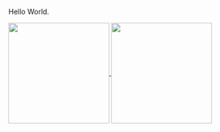 Hello World.

<!---
RooterDelWifi/RooterDelWifi is a ✨ special ✨ repository because its `README.md` (this file) appears on your GitHub profile.
You can click the Preview link to take a look at your changes.
--->
<a href="https://github.com/anuraghazra/github-readme-stats">
  <img height=200 align="center" src="https://github-readme-stats-henna-five-34.vercel.app/api?username=RooterDelWifi" />
</a>
<a href="https://github.com/anuraghazra/convoychat">
  <img height=200 align="center" src="https://github-readme-stats-henna-five-34.vercel.app/api/top-langs/?username=RooterDelWifi&layout=donut&theme=prussian&langs_count=8&hide=cmake,html,c,cpp,css&exlude_repo=github-readme-stats,rooter.github.io,DreamLand_React,stb" />
</a>

